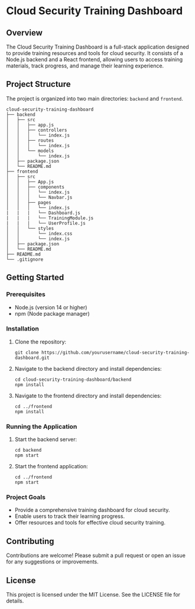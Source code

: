 # Cloud Security Training Dashboard

## Overview
The Cloud Security Training Dashboard is a full-stack application designed to provide training resources and tools for cloud security. It consists of a Node.js backend and a React frontend, allowing users to access training materials, track progress, and manage their learning experience.

## Project Structure
The project is organized into two main directories: `backend` and `frontend`.

```
cloud-security-training-dashboard
├── backend
│   ├── src
│   │   ├── app.js
│   │   ├── controllers
│   │   │   └── index.js
│   │   ├── routes
│   │   │   └── index.js
│   │   └── models
│   │       └── index.js
│   ├── package.json
│   └── README.md
├── frontend
│   ├── src
│   │   ├── App.js
│   │   ├── components
│   │   │   └── index.js
│   │   │   └── Navbar.js
│   │   ├── pages
│   │   │   └── index.js
|   |   |   └── Dashboard.js
|   |   |   └── TrainingModule.js
|   |   |   └── UserProfile.js
│   │   └── styles
│   │       └── index.css
│   │       └── index.js
│   ├── package.json
│   └── README.md
├── README.md
└── .gitignore
```

## Getting Started

### Prerequisites
- Node.js (version 14 or higher)
- npm (Node package manager)

### Installation

1. Clone the repository:
   ```
   git clone https://github.com/yourusername/cloud-security-training-dashboard.git
   ```

2. Navigate to the backend directory and install dependencies:
   ```
   cd cloud-security-training-dashboard/backend
   npm install
   ```

3. Navigate to the frontend directory and install dependencies:
   ```
   cd ../frontend
   npm install
   ```

### Running the Application

1. Start the backend server:
   ```
   cd backend
   npm start
   ```

2. Start the frontend application:
   ```
   cd ../frontend
   npm start
   ```

### Project Goals
- Provide a comprehensive training dashboard for cloud security.
- Enable users to track their learning progress.
- Offer resources and tools for effective cloud security training.

## Contributing
Contributions are welcome! Please submit a pull request or open an issue for any suggestions or improvements.

## License
This project is licensed under the MIT License. See the LICENSE file for details.
